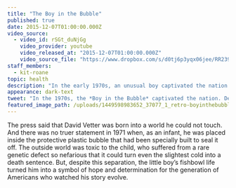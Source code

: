 ```yaml
---
title: "The Boy in the Bubble"
published: true
date: 2015-12-07T01:00:00.000Z
video_source:
  - video_id: rSGt_duNjGg
    video_provider: youtube
    video_released_at: "2015-12-07T01:00:00.000Z"
    video_source_file: "https://www.dropbox.com/s/d0tj6p3yqx06jee/RR239_RR_MASTER_12_04_2015_BUBBLE-H264_1080p.mov?dl=0"
staff_members:
  - kit-roane
topic: health
description: "In the early 1970s, an unusual boy captivated the nation. Now, decades later, his story continues to unfold in remarkable ways."
appearance: dark-text
tweet: "In the 1970s, the *Boy in the Bubble* captivated the nation. Decades later his story continues."
featured_image_path: /uploads/1449598983652_37077_1_retro-boyinthebubble.jpg
---
```


The press said that David Vetter was born into a world he could not touch. And there was no truer statement in 1971 when, as an infant, he was placed inside the protective plastic bubble that had been specially built to seal it off. The outside world was toxic to the child, who suffered from a rare genetic defect so nefarious that it could turn even the slightest cold into a death sentence. But, despite this separation, the little boy’s fishbowl life turned him into a symbol of hope and determination for the generation of Americans who watched his story evolve.

